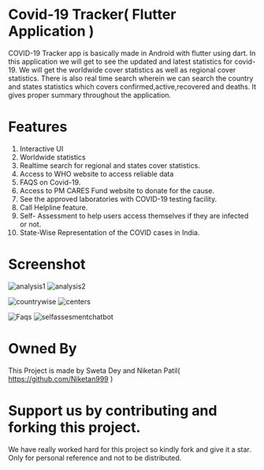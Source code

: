 # Covid-19 Tracker( Flutter Application )

COVID-19 Tracker app is basically made in Android with flutter using dart. In this application we will
get to see the updated and latest statistics for covid-19. We will get the worldwide cover statistics as
well as regional cover statistics. There is also real time search wherein we can search the country and states
statistics which covers confirmed,active,recovered and deaths. It gives proper summary throughout the application.

# Features
1. Interactive UI
2. Worldwide statistics
3. Realtime search for regional and states cover statistics.
4. Access to WHO website to access reliable data
5. FAQS on Covid-19.
6. Access to PM CARES Fund website to donate for the cause.
7. See the approved laboratories with COVID-19 testing facility.
8. Call Helpline feature.
9. Self- Assessment to help users access themselves if they are infected or not.
10. State-Wise Representation of the COVID cases in India.

# Screenshot


![analysis1](https://user-images.githubusercontent.com/62640723/88476949-d58c4480-cf59-11ea-8156-3bfc217966b4.JPG)           ![analysis2](https://user-images.githubusercontent.com/62640723/88476992-0a989700-cf5a-11ea-81ae-02510a6b9ae1.JPG)


![countrywise](https://user-images.githubusercontent.com/62640723/88476997-1a17e000-cf5a-11ea-99f0-6d263d3f058a.jpeg)  ![centers](https://user-images.githubusercontent.com/62640723/88477005-23a14800-cf5a-11ea-906d-cd606a473860.jpeg)


![Faqs](https://user-images.githubusercontent.com/62640723/88477012-2b60ec80-cf5a-11ea-88e7-1c9c3c1a79b0.jpeg)  ![selfassesmentchatbot](https://user-images.githubusercontent.com/62640723/88477113-0ae56200-cf5b-11ea-83a7-e90541dbe85f.gif)

# Owned By
This Project is made by Sweta Dey and Niketan Patil( https://github.com/Niketan999 )

# Support us by contributing and forking this project.
 We have really worked hard for this project so kindly fork and give it a star. Only for personal reference and not to be distributed.






